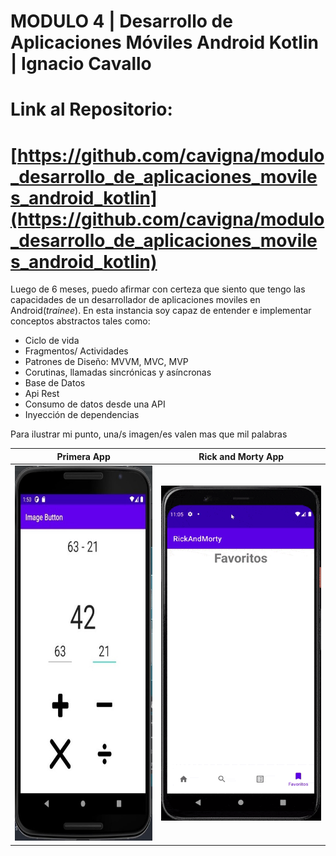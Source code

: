 # MODULO 4 | Desarrollo de Aplicaciones Móviles Android Kotlin | Ignacio Cavallo

# Link al Repositorio:
#  [https://github.com/cavigna/modulo_desarrollo_de_aplicaciones_moviles_android_kotlin](https://github.com/cavigna/modulo_desarrollo_de_aplicaciones_moviles_android_kotlin)

Luego de 6 meses, puedo afirmar con certeza que siento que tengo las capacidades de un desarrollador de aplicaciones moviles en Android(*trainee*). En esta instancia soy capaz de entender e implementar conceptos abstractos tales como:
* Ciclo de vida
* Fragmentos/ Actividades
* Patrones de Diseño: MVVM, MVC, MVP
* Corutinas, llamadas sincrónicas y asíncronas
* Base de Datos
* Api Rest
* Consumo de datos desde una API
* Inyección de dependencias

Para ilustrar mi punto, una/s imagen/es valen mas que mil palabras

Primera App         |  Rick and Morty App
:-------------------------:|:-------------------------:
<img SRC="./Clase_102__Evaluación_Módulo_4/images/0.jpg" width="300px" height="600px"/>|  ![](./Clase_102__Evaluación_Módulo_4/images/rick.gif)